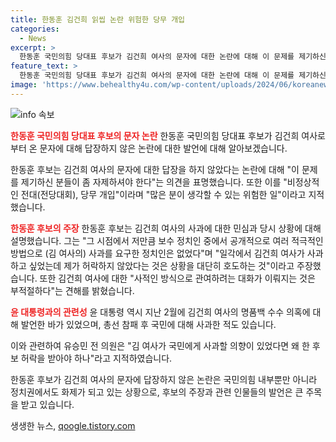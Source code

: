 ```yaml
---
title: 한동훈 김건희 읽씹 논란 위험한 당무 개입
categories:
  - News
excerpt: >
  한동훈 국민의힘 당대표 후보가 김건희 여사의 문자에 대한 논란에 대해 이 문제를 제기하신 분들이 좀 자제하셔야 한다고 주장하며, 국민의힘 당권 주자로서의 입장을 강조했습니다. 또한, 김 여사의 사과에 대한 공개적인 요구가 없었다는 점과 대통령실에 사과를 강하게 주장했다고 밝히면서 이에 대한 경위를 고백했습니다. 한편, 윤 대통령과 김 여사에 대한 사적인 의사소통에 대한 강한 입장을 피력했고, 유승민 전 의원도 관련 발언을 했습니다.
feature_text: >
  한동훈 국민의힘 당대표 후보가 김건희 여사의 문자에 대한 논란에 대해 이 문제를 제기하신 분들이 좀 자제하셔야 한다고 주장하며, 국민의힘 당권 주자로서의 입장을 강조했습니다. 또한, 김 여사의 사과에 대한 공개적인 요구가 없었다는 점과 대통령실에 사과를 강하게 주장했다고 밝히면서 이에 대한 경위를 고백했습니다. 한편, 윤 대통령과 김 여사에 대한 사적인 의사소통에 대한 강한 입장을 피력했고, 유승민 전 의원도 관련 발언을 했습니다.
image: 'https://www.behealthy4u.com/wp-content/uploads/2024/06/koreanews.jpg'
---
```


<p><img src="https://www.behealthy4u.com/wp-content/uploads/2024/06/koreanews.jpg" alt="info 속보" /></p>

<p><b><span style="color: #ee2323;">한동훈 국민의힘 당대표 후보의 문자 논란</span></b>
한동훈 국민의힘 당대표 후보가 김건희 여사로부터 온 문자에 대해 답장하지 않은 논란에 대한 발언에 대해 알아보겠습니다.</p>

<p>한동훈 후보는 김건희 여사의 문자에 대한 답장을 하지 않았다는 논란에 대해 "이 문제를 제기하신 분들이 좀 자제하셔야 한다"는 의견을 표명했습니다. 또한 이를 "비정상적인 전대(전당대회), 당무 개입"이라며 "많은 분이 생각할 수 있는 위험한 일"이라고 지적했습니다.</p>

<p><b><span style="color: #ee2323;">한동훈 후보의 주장</span></b>
한동훈 후보는 김건희 여사의 사과에 대한 민심과 당시 상황에 대해 설명했습니다. 그는 "그 시점에서 저만큼 보수 정치인 중에서 공개적으로 여러 적극적인 방법으로 (김 여사의) 사과를 요구한 정치인은 없었다"며 "일각에서 김건희 여사가 사과하고 싶었는데 제가 허락하지 않았다는 것은 상황을 대단히 호도하는 것"이라고 주장했습니다. 또한 김건희 여사에 대한 "사적인 방식으로 관여하려는 대화가 이뤄지는 것은 부적절하다"는 견해를 밝혔습니다.</p>

<p><b><span style="color: #ee2323;">윤 대통령과의 관련성</span></b>
윤 대통령 역시 지난 2월에 김건희 여사의 명품백 수수 의혹에 대해 발언한 바가 있었으며, 총선 참패 후 국민에 대해 사과한 적도 있습니다.</p>

<p>이와 관련하여 유승민 전 의원은 "김 여사가 국민에게 사과할 의향이 있었다면 왜 한 후보 허락을 받아야 하나"라고 지적하였습니다.</p>

<p>한동훈 후보가 김건희 여사의 문자에 답장하지 않은 논란은 국민의힘 내부뿐만 아니라 정치권에서도 화제가 되고 있는 상황으로, 후보의 주장과 관련 인물들의 발언은 큰 주목을 받고 있습니다.</p>
생생한 뉴스, <a href="https://qoogle.tistory.com" rel="dofollow">qoogle.tistory.com</a>


